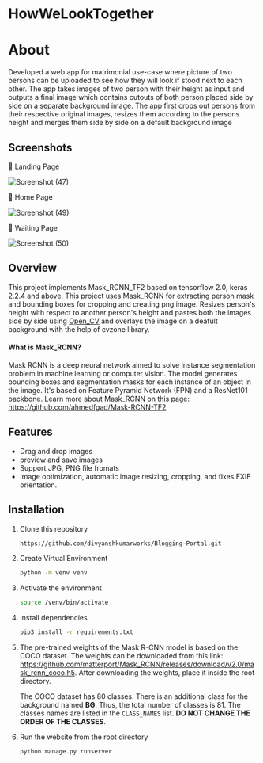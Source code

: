 # HowWeLookTogether
# About

Developed a web app for matrimonial use-case where picture of two persons can be uploaded to see how they will look if stood next to each other. The app takes images of two person with their height as input and outputs
a final image which contains cutouts of both person placed side by side on a separate background image. The app first crops out persons from their respective original images,
resizes them according to the persons height and merges them side by side on a default background image

## Screenshots

📌 Landing Page

![Screenshot (47)](https://github.com/divyanshkumarworks/heavy-reminder/assets/134360630/e96a2de7-0a11-4d3c-8661-743731475464)

📌 Home Page

![Screenshot (49)](https://github.com/divyanshkumarworks/heavy-reminder/assets/134360630/2dfbba11-c114-4f19-af57-c03388c50040)

📌 Waiting Page

![Screenshot (50)](https://github.com/divyanshkumarworks/heavy-reminder/assets/134360630/0bf2ea8f-c6fe-4d39-84bb-13fd984fc7f8)

## Overview

This project implements Mask_RCNN_TF2 based on tensorflow 2.0, keras 2.2.4 and above. This project uses Mask_RCNN for extracting person mask and bounding boxes for cropping and creating png image. Resizes person's height with respect to another person's height and pastes both the images side by side using [Open_CV](https://www.geeksforgeeks.org/opencv-overview/) and overlays the image on a deafult background with the help of cvzone library. 

#### What is Mask_RCNN?
Mask RCNN is a deep neural network aimed to solve instance segmentation problem in machine learning or computer vision. The model generates bounding boxes and segmentation masks for each instance of an object in the image. It's based on Feature Pyramid Network (FPN) and a ResNet101 backbone. Learn more about Mask_RCNN on this page: https://github.com/ahmedfgad/Mask-RCNN-TF2

## Features

- Drag and drop images 
- preview and save images
- Support JPG, PNG file fromats
- Image optimization, automatic image resizing, cropping, and fixes EXIF orientation.

## Installation
1. Clone this repository
   ```bash
   https://github.com/divyanshkumarworks/Blogging-Portal.git
   ```
2. Create Virtual Environment
   ```bash
   python -m venv venv
   ```
3. Activate the environment
   ```bash
   source /venv/bin/activate
   ```

4. Install dependencies
   ```bash
   pip3 install -r requirements.txt
   ```
5. The pre-trained weights of the Mask R-CNN model is based on the COCO dataset. The weights can be downloaded from this link: https://github.com/matterport/Mask_RCNN/releases/download/v2.0/mask_rcnn_coco.h5. After downloading the weights, place it inside the root directory.

   The COCO dataset has 80 classes. There is an additional class for the background named **BG**. Thus, the total number of classes is 81. The classes names are listed in the `CLASS_NAMES` list. **DO NOT CHANGE THE ORDER OF THE CLASSES**.

6. Run the website from the root directory
    ```bash
    python manage.py runserver
    ```

